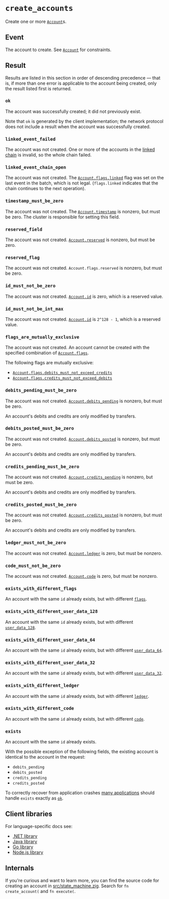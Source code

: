 # `create_accounts`

Create one or more [`Account`](../accounts.md)s.

## Event

The account to create. See [`Account`](../accounts.md) for constraints.

## Result

Results are listed in this section in order of descending precedence — that is, if more than one
error is applicable to the account being created, only the result listed first is returned.

### `ok`

The account was successfully created; it did not previously exist.

Note that `ok` is generated by the client implementation; the network protocol does not include a
result when the account was successfully created.

### `linked_event_failed`

The account was not created.
One or more of the accounts in the [linked chain](../accounts.md#flagslinked) is invalid, so the
whole chain failed.

### `linked_event_chain_open`

The account was not created.
The [`Account.flags.linked`](../accounts.md#flagslinked) flag was set on the last event in the
batch, which is not legal. (`flags.linked` indicates that the chain continues to the next
operation).

### `timestamp_must_be_zero`

The account was not created.
The [`Account.timestamp`](../accounts.md#timestamp) is nonzero, but must be zero.
The cluster is responsible for setting this field.

### `reserved_field`

The account was not created.
[`Account.reserved`](../accounts.md#reserved) is nonzero, but must be zero.

### `reserved_flag`

The account was not created.
`Account.flags.reserved` is nonzero, but must be zero.

### `id_must_not_be_zero`

The account was not created.
[`Account.id`](../accounts.md#id) is zero, which is a reserved value.

### `id_must_not_be_int_max`

The account was not created.
[`Account.id`](../accounts.md#id) is `2^128 - 1`, which is a reserved value.

### `flags_are_mutually_exclusive`

The account was not created.
An account cannot be created with the specified combination of
[`Account.flags`](../accounts.md#flags).

The following flags are mutually exclusive:

- [`Account.flags.debits_must_not_exceed_credits`](../accounts.md#flagsdebits_must_not_exceed_credits)
- [`Account.flags.credits_must_not_exceed_debits`](../accounts.md#flagscredits_must_not_exceed_debits)

### `debits_pending_must_be_zero`

The account was not created.
[`Account.debits_pending`](../accounts.md#debits_pending) is nonzero, but must be zero.

An account's debits and credits are only modified by transfers.

### `debits_posted_must_be_zero`

The account was not created.
[`Account.debits_posted`](../accounts.md#debits_posted) is nonzero, but must be zero.

An account's debits and credits are only modified by transfers.

### `credits_pending_must_be_zero`

The account was not created.
[`Account.credits_pending`](../accounts.md#credits_pending) is nonzero, but must be zero.

An account's debits and credits are only modified by transfers.

### `credits_posted_must_be_zero`

The account was not created.
[`Account.credits_posted`](../accounts.md#credits_posted) is nonzero, but must be zero.

An account's debits and credits are only modified by transfers.

### `ledger_must_not_be_zero`

The account was not created.
[`Account.ledger`](../accounts.md#ledger) is zero, but must be nonzero.

### `code_must_not_be_zero`

The account was not created.
[`Account.code`](../accounts.md#code) is zero, but must be nonzero.

### `exists_with_different_flags`

An account with the same `id` already exists, but with different [`flags`](../accounts.md#flags).

### `exists_with_different_user_data_128`

An account with the same `id` already exists, but with different
[`user_data_128`](../accounts.md#user_data_128).

### `exists_with_different_user_data_64`

An account with the same `id` already exists, but with different
[`user_data_64`](../accounts.md#user_data_64).

### `exists_with_different_user_data_32`

An account with the same `id` already exists, but with different
[`user_data_32`](../accounts.md#user_data_32).

### `exists_with_different_ledger`

An account with the same `id` already exists, but with different [`ledger`](../accounts.md#ledger).

### `exists_with_different_code`

An account with the same `id` already exists, but with different [`code`](../accounts.md#code).

### `exists`

An account with the same `id` already exists.

With the possible exception of the following fields, the existing account is identical to the
account in the request:

- `debits_pending`
- `debits_posted`
- `credits_pending`
- `credits_posted`

To correctly recover from application crashes
[many applications](../../building-on-tigerbeetle/consistency.md#consistency-with-foreign-databases) should handle
`exists` exactly as [`ok`](#ok).

## Client libraries

For language-specific docs see:

- [.NET library](/src/clients/dotnet/README.md#creating-accounts)
- [Java library](/src/clients/java/README.md#creating-accounts)
- [Go library](/src/clients/go/README.md#creating-accounts)
- [Node.js library](/src/clients/node/README.md#creating-accounts)

## Internals

If you're curious and want to learn more, you can find the source code
for creating an account in
[src/state_machine.zig](https://github.com/tigerbeetle/tigerbeetle/blob/main/src/state_machine.zig). Search
for `fn create_account(` and `fn execute(`.
